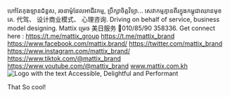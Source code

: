 ហៅតែកុងឡានជំនួស, រចនាម៉ូដែលអាជីវកម្ម, ប្រឹក្សាចិត្តវិទ្យា… សេវាកម្មគ្មានពីរក្នុងកម្ពុជាឈានមុខគេ. 代驾、 设计商业模式、 心理咨询. Driving on behalf of service, business model designing. Mattix ម្រេច 美日服务 📱010/85/90 358336.
Get connect here :
https://t.me/mattix_group
https://t.me/mattix_brand
https://www.facebook.com/mattix.brand/
https://twitter.com/mattix_brand
https://www.instagram.com/mattix_brand/
https://www.tiktok.com/@mattix_brand
https://www.youtube.com/@mattix_brand
www.mattix.com.kh
![Logo with the text Accessible, Delightful and Performant](https://user-images.githubusercontent.com/3369400/133268513-5bfe2f93-4402-42c9-a403-81c9e86934b6.jpeg)

That So cool!
